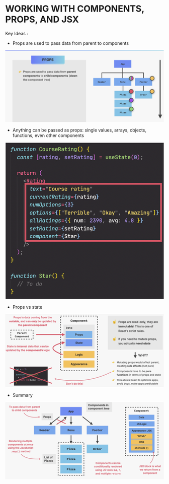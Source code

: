 # WORKING WITH COMPONENTS, PROPS, AND JSX

Key Ideas :

- Props are used to pass data from parent to components

![Props](../assets/1-working-with=props.png)

- Anything can be passed as props: single values, arrays, objects, functions, even other components

![Props](../assets/2-props-components-jsx.png)

- Props vs state

![Props](../assets/3-props-components-jsx.png)

- Summary

![Summary](../assets/working-with-components-props-jsx.png)
